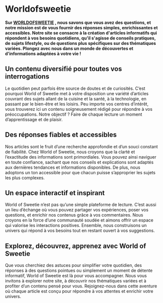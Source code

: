 # Worldofsweetie

<b>Sur <a href="https://worldofsweetie.fr/">WORLDOFSWEETIE</a>
, nous savons que vous avez des questions, et notre mission est de vous fournir des réponses simples, enrichissantes et accessibles. Notre site se consacre à la création d'articles informatifs qui répondent à vos besoins quotidiens, qu'il s'agisse de conseils pratiques, de sujets lifestyle, ou de questions plus spécifiques sur des thématiques variées. Plongez avec nous dans un monde de découvertes et d'informations adaptées à votre vie !</b>

<h2>Un contenu diversifié pour toutes vos interrogations</h2>
Le quotidien peut parfois être source de doutes et de curiosités. C’est pourquoi World of Sweetie met à votre disposition une variété d’articles couvrant des sujets allant de la cuisine et la santé, à la technologie, en passant par le bien-être et les loisirs. Peu importe vos centres d’intérêt, vous trouverez ici un contenu soigneusement rédigé pour répondre à vos préoccupations. Notre objectif ? Faire de chaque lecture un moment d’apprentissage et de plaisir.

<h2>Des réponses fiables et accessibles</h2>
Nos articles sont le fruit d’une recherche approfondie et d’un souci constant de fiabilité. Chez World of Sweetie, nous croyons que la clarté et l’exactitude des informations sont primordiales. Vous pouvez ainsi naviguer en toute confiance, sachant que nos conseils et explications sont adaptés aux dernières tendances et informations disponibles. De plus, nous adoptons un ton accessible pour que chacun puisse s’approprier les sujets les plus complexes.

<h2>Un espace interactif et inspirant</h2>
World of Sweetie n’est pas qu’une simple plateforme de lecture. C’est aussi un lieu d’échange où vous pouvez partager vos expériences, poser vos questions, et enrichir nos contenus grâce à vos commentaires. Nous croyons en la force d’une communauté soudée et aimons offrir un espace qui valorise les interactions positives. Ensemble, nous construisons un univers qui répond à vos besoins tout en restant ouvert à vos suggestions.

<h2>Explorez, découvrez, apprenez avec World of Sweetie</h2>
Que vous cherchiez des astuces pour simplifier votre quotidien, des réponses à des questions pointues ou simplement un moment de détente informatif, World of Sweetie est là pour vous accompagner. Nous vous invitons à explorer notre site, à découvrir nos thématiques variées et à profiter d’un contenu pensé pour vous. Rejoignez-nous dans cette aventure où chaque article est conçu pour répondre à vos attentes et enrichir votre univers.
